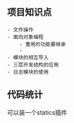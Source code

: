 ## 项目知识点
	- 文件操作
	- 面向对象编程
    	- 重用的功能要继承
    	- 
	- 模块的相互导入
	- 三层开发结构的应用
	- 日志模块的使用
## 代码统计
可以装一个statics插件
		



  